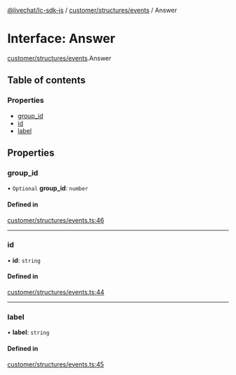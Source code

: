 [@livechat/lc-sdk-js](../README.md) / [customer/structures/events](../modules/customer_structures_events.md) / Answer

# Interface: Answer

[customer/structures/events](../modules/customer_structures_events.md).Answer

## Table of contents

### Properties

- [group\_id](customer_structures_events.Answer.md#group_id)
- [id](customer_structures_events.Answer.md#id)
- [label](customer_structures_events.Answer.md#label)

## Properties

### group\_id

• `Optional` **group\_id**: `number`

#### Defined in

[customer/structures/events.ts:46](https://github.com/livechat/lc-sdk-js/blob/25e113d/src/customer/structures/events.ts#L46)

___

### id

• **id**: `string`

#### Defined in

[customer/structures/events.ts:44](https://github.com/livechat/lc-sdk-js/blob/25e113d/src/customer/structures/events.ts#L44)

___

### label

• **label**: `string`

#### Defined in

[customer/structures/events.ts:45](https://github.com/livechat/lc-sdk-js/blob/25e113d/src/customer/structures/events.ts#L45)
